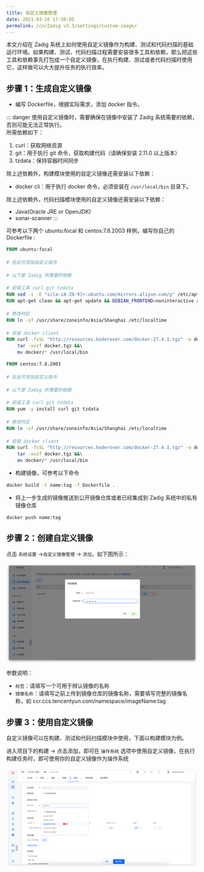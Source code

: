 ```yaml
---
title: 自定义镜像管理
date: 2021-03-16 17:50:05
permalink: /cn/Zadig v3.3/settings/custom-image/
---
```


本文介绍在 Zadig 系统上如何使用自定义镜像作为构建、测试和代码扫描的基础运行环境。如果构建、测试、代码扫描过程需要安装很多工具和依赖，那么把这些工具和依赖事先打包成一个自定义镜像，在执行构建、测试或者代码扫描时使用它，这样做可以大大提升任务的执行效率。

## 步骤 1：生成自定义镜像

- 编写 Dockerfile，根据实际需求，添加 docker 指令。

::: danger
使用自定义镜像时，需要确保在镜像中安装了 Zadig 系统需要的依赖，否则可能无法正常执行。<br>
所需依赖如下：
1. curl：获取网络资源
2. git：用于执行 git 命令，获取构建代码（请确保安装 2.11.0 以上版本）
3. tzdata：保持容器时间同步

除上述依赖外，构建模块使用的自定义镜像还需安装以下依赖：
-  docker cli：用于执行 docker 命令，必须安装在 `/usr/local/bin` 目录下。

除上述依赖外，代码扫描模块使用的自定义镜像还需安装以下依赖：
- Java(Oracle JRE or OpenJDK) 
- sonar-scanner
:::

可参考以下两个 ubuntu:focal 和 centos:7.8.2003 样例，编写你自己的 Dockerfile :

```dockerfile
FROM ubuntu:focal

# 在此可添加自定义指令

# 以下是 Zadig 所需要的依赖

# 安装工具 curl git tzdata
RUN sed -i -E "s/[a-zA-Z0-9]+.ubuntu.com/mirrors.aliyun.com/g" /etc/apt/sources.list
RUN apt-get clean && apt-get update && DEBIAN_FRONTEND=noninteractive apt-get install -y curl git tzdata

# 修改时区
RUN ln -sf /usr/share/zoneinfo/Asia/Shanghai /etc/localtime

# 安装 docker client
RUN curl -fsSL "http://resources.koderover.com/docker-27.4.1.tgz" -o docker.tgz &&\
    tar -xvzf docker.tgz &&\
    mv docker/* /usr/local/bin
```

```dockerfile
FROM centos:7.8.2003

# 在此可添加自定义指令

# 以下是 Zadig 所需要的依赖

# 安装工具 curl git tzdata
RUN yum -y install curl git tzdata

# 修改时区
RUN ln -sf /usr/share/zoneinfo/Asia/Shanghai /etc/localtime

# 安装 docker client
RUN curl -fsSL "http://resources.koderover.com/docker-27.4.1.tgz" -o docker.tgz &&\
    tar -xvzf docker.tgz &&\
    mv docker/* /usr/local/bin
```

- 构建镜像，可参考以下命令

```bash
docker build -t name:tag -f Dockerfile .
```

- 将上一步生成的镜像推送到公开镜像仓库或者已经集成到 Zadig 系统中的私有镜像仓库

```bash
docker push name:tag
```

## 步骤 2：创建自定义镜像

点击 `系统设置` ->`自定义镜像管理` -> `添加`，如下图所示：

![添加自定义镜像](../../../_images/image_create.png)

参数说明：
- `标签`：请填写一个可用于辨认镜像的名称
- `镜像名称`：请填写之前上传到镜像仓库的镜像名称，需要填写完整的镜像名称，如 ccr.ccs.tencentyun.com/namespace/imageName:tag

## 步骤 3：使用自定义镜像

自定义镜像可以在构建、测试和代码扫描模块中使用，下面以构建模块为例。

进入项目下的构建 -> 点击添加，即可在 `操作系统` 选项中使用自定义镜像，在执行构建任务时，即可使用你的自定义镜像作为操作系统

![使用自定义镜像](../../../_images/image_build_220.png)
